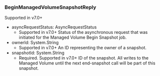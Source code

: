 ### BeginManagedVolumeSnapshotReply
Supported in v7.0+

- asyncRequestStatus: AsyncRequestStatus
  - Supported in v7.0+
  Status of the asynchronous request that was initiated for the Managed Volume Begin Snapshot job.
- ownerId: System.String
  - Supported in v7.0+
  An ID representing the owner of a snapshot.
- snapshotId: System.String
  - Required. Supported in v7.0+
  ID of the snapshot. All writes to the Managed Volume until the next end-snapshot call will be part of this snapshot.
